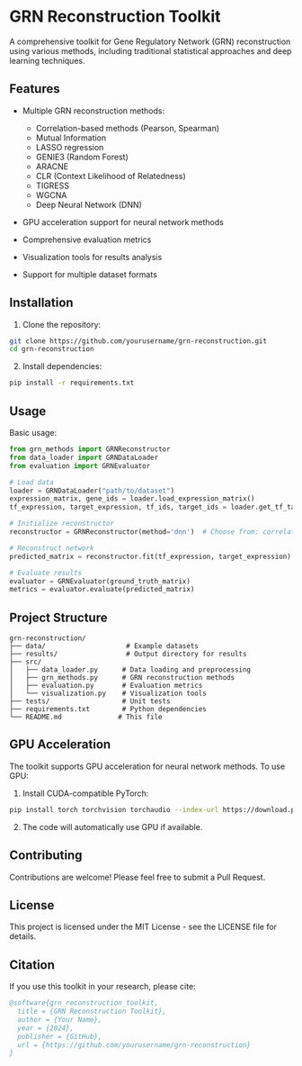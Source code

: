 # GRN Reconstruction Toolkit

A comprehensive toolkit for Gene Regulatory Network (GRN) reconstruction using various methods, including traditional statistical approaches and deep learning techniques.

## Features

- Multiple GRN reconstruction methods:
  - Correlation-based methods (Pearson, Spearman)
  - Mutual Information
  - LASSO regression
  - GENIE3 (Random Forest)
  - ARACNE
  - CLR (Context Likelihood of Relatedness)
  - TIGRESS
  - WGCNA
  - Deep Neural Network (DNN)

- GPU acceleration support for neural network methods
- Comprehensive evaluation metrics
- Visualization tools for results analysis
- Support for multiple dataset formats

## Installation

1. Clone the repository:
```bash
git clone https://github.com/yourusername/grn-reconstruction.git
cd grn-reconstruction
```

2. Install dependencies:
```bash
pip install -r requirements.txt
```

## Usage

Basic usage:
```python
from grn_methods import GRNReconstructor
from data_loader import GRNDataLoader
from evaluation import GRNEvaluator

# Load data
loader = GRNDataLoader("path/to/dataset")
expression_matrix, gene_ids = loader.load_expression_matrix()
tf_expression, target_expression, tf_ids, target_ids = loader.get_tf_target_split(expression_matrix, gene_ids)

# Initialize reconstructor
reconstructor = GRNReconstructor(method='dnn')  # Choose from: correlation, mutual_info, lasso, genie3, aracne, clr, tigress, wgcna, dnn

# Reconstruct network
predicted_matrix = reconstructor.fit(tf_expression, target_expression)

# Evaluate results
evaluator = GRNEvaluator(ground_truth_matrix)
metrics = evaluator.evaluate(predicted_matrix)
```

## Project Structure

```
grn-reconstruction/
├── data/                    # Example datasets
├── results/                 # Output directory for results
├── src/
│   ├── data_loader.py      # Data loading and preprocessing
│   ├── grn_methods.py      # GRN reconstruction methods
│   ├── evaluation.py       # Evaluation metrics
│   └── visualization.py    # Visualization tools
├── tests/                  # Unit tests
├── requirements.txt        # Python dependencies
└── README.md              # This file
```

## GPU Acceleration

The toolkit supports GPU acceleration for neural network methods. To use GPU:

1. Install CUDA-compatible PyTorch:
```bash
pip install torch torchvision torchaudio --index-url https://download.pytorch.org/whl/cu118
```

2. The code will automatically use GPU if available.

## Contributing

Contributions are welcome! Please feel free to submit a Pull Request.

## License

This project is licensed under the MIT License - see the LICENSE file for details.

## Citation

If you use this toolkit in your research, please cite:

```bibtex
@software{grn_reconstruction_toolkit,
  title = {GRN Reconstruction Toolkit},
  author = {Your Name},
  year = {2024},
  publisher = {GitHub},
  url = {https://github.com/yourusername/grn-reconstruction}
}
``` 